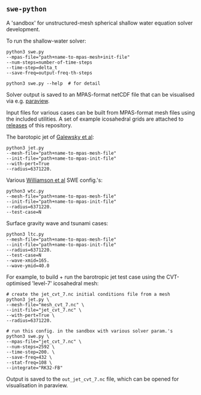 ## `swe-python`

A 'sandbox' for unstructured-mesh spherical shallow water equation solver development.

To run the shallow-water solver:

    python3 swe.py
    --mpas-file="path+name-to-mpas-mesh+init-file"
    --num-steps=number-of-time-steps
    --time-step=delta_t
    --save-freq=output-freq-th-steps

    python3 swe.py --help  # for detail

Solver output is saved to an MPAS-format netCDF file that can be visualised via
e.g. [paraview](https://www.paraview.org/).

Input files for various cases can be built from MPAS-format mesh files using the 
included utilities. A set of example icosahedral grids are attached to 
[releases](https://github.com/dengwirda/swe-python/releases) of this repository. 

The barotopic jet of [Galewsky et al](https://doi.org/10.3402/tellusa.v56i5.14436):

    python3 jet.py
    --mesh-file="path+name-to-mpas-mesh-file"
    --init-file="path+name-to-mpas-init-file"
    --with-pert=True
    --radius=6371220.

Various [Williamson et al](https://doi.org/10.1016/S0021-9991(05)80016-6) SWE config.'s:

    python3 wtc.py
    --mesh-file="path+name-to-mpas-mesh-file"
    --init-file="path+name-to-mpas-init-file"
    --radius=6371220.
    --test-case=N

Surface gravity wave and tsunami cases:

    python3 ltc.py
    --mesh-file="path+name-to-mpas-mesh-file"
    --init-file="path+name-to-mpas-init-file"
    --radius=6371220.
    --test-case=N
    --wave-xmid=165.
    --wave-ymid=40.0

For example, to build + run the barotropic jet test case using the CVT-optimised 
'level-7' icosahedral mesh:

    # create the jet_cvt_7.nc initial conditions file from a mesh
    python3 jet.py \
    --mesh-file="mesh_cvt_7.nc" \
    --init-file="jet_cvt_7.nc" \
    --with-pert=True \
    --radius=6371220.

    # run this config. in the sandbox with various solver param.'s
    python3 swe.py \
    --mpas-file="jet_cvt_7.nc" \
    --num-steps=2592 \
    --time-step=200. \
    --save-freq=432 \
    --stat-freq=108 \
    --integrate="RK32-FB"

Output is saved to the `out_jet_cvt_7.nc` file, which can be opened for visualisation 
in paraview.
